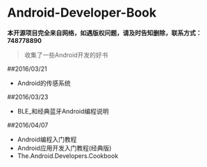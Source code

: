 # Android-Developer-Book

**本开源项目完全来自网络，如遇版权问题，请及时告知删除，联系方式：748778890**

>收集了一些Android开发的好书

##2016/03/21

 - Android的传感系统
 
##2016/03/23
 
 - BLE_和经典蓝牙Android编程说明
 
 
##2016/04/07
- Android编程入门教程
- Android应用开发入门教程(经典版)
- The.Android.Developers.Cookbook